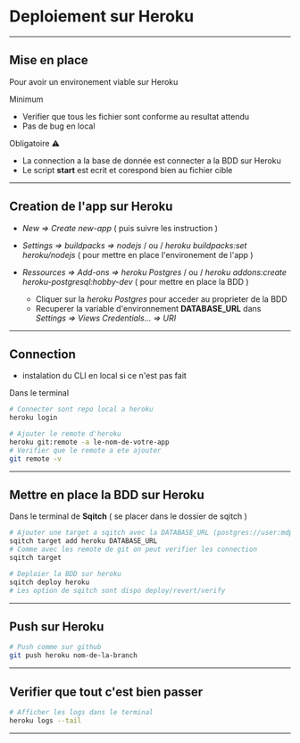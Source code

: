 # Deploiement sur Heroku

---

## Mise en place

Pour avoir un environement viable sur Heroku

Minimum

- Verifier que tous les fichier sont conforme au resultat attendu
- Pas de bug en local

Obligatoire ⚠️

- La connection a la base de donnée est connecter a la BDD sur Heroku
- Le script **start** est ecrit et corespond bien au fichier cible

---

## Creation de l'app sur Heroku

- *New => Create new-app* ( puis suivre les instruction )

- *Settings => buildpacks => nodejs* /  ou / *heroku buildpacks:set heroku/nodejs* ( pour mettre en place l'environement de l'app )

- *Ressources => Add-ons => heroku Postgres* / ou / *heroku addons:create heroku-postgresql:hobby-dev* ( pour mettre en place la BDD )
  - Cliquer sur la *heroku Postgres* pour acceder au proprieter de la BDD
  - Recuperer la variable d'environnement **DATABASE_URL** dans *Settings => Views Credentials... => URI*

---

## Connection

- instalation du CLI en local si ce n'est pas fait

Dans le terminal

```bash
# Connecter sont repo local a heroku
heroku login
```

```bash
# Ajouter le remote d'heroku
heroku git:remote -a le-nom-de-votre-app
# Verifier que le remote a ete ajouter
git remote -v
```

---

## Mettre en place la BDD sur Heroku

Dans le terminal de **Sqitch** ( se placer dans le dossier de sqitch )

```bash
# Ajouter une target a sqitch avec la DATABASE_URL (postgres://user:mdp@host:port/database)
sqitch target add heroku DATABASE_URL
# Comme avec les remote de git on peut verifier les connection
sqitch target
```

```bash
# Deploier la BDD sur heroku
sqitch deploy heroku
# Les option de sqitch sont dispo deploy/revert/verify
```

---

## Push sur Heroku

```bash
# Push comme sur github
git push heroku nom-de-la-branch
```

---

## Verifier que tout c'est bien passer

```bash
# Afficher les logs dans le terminal
heroku logs --tail
```

---
